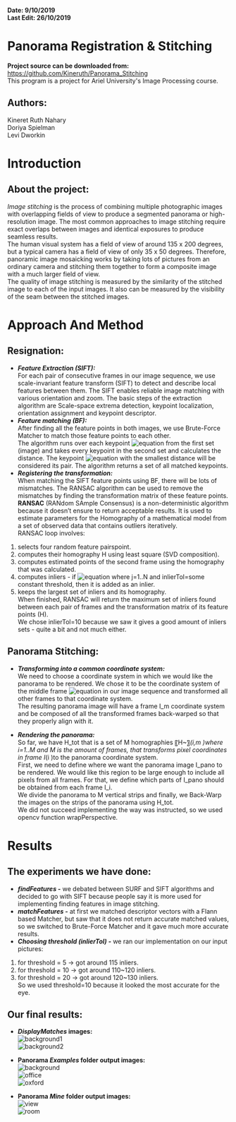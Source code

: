 **Date: 9/10/2019**  
**Last Edit: 26/10/2019**

Panorama Registration & Stitching
===

**Project source can be downloaded from:**
https://github.com/Kineruth/Panorama_Stitching  
This program is a project for Ariel University's Image Processing course. 

Authors:
--
Kineret Ruth Nahary   
Doriya Spielman  
Levi Dworkin 

**Introduction**
==

About the project:
--
*Image stitching* is the process of combining multiple photographic images with overlapping fields of view to produce a segmented panorama or high-resolution image. The most common approaches to image stitching require exact overlaps between images and identical exposures to produce seamless results.  
The human visual system has a field of view of around 135 x 200 degrees, but a typical camera has a field of view of only 35 x  50 degrees. Therefore, panoramic image mosaicking works by taking lots of pictures from an ordinary camera and stitching them together to form a composite image with a much larger field of view.   
The quality of image stitching is measured by the similarity of the stitched image to each of the input images. It also can be measured by the visibility of the seam between the stitched images.  

**Approach And Method**
==

Resignation:
--
* ***Feature Extraction (SIFT):***  
For each pair of consecutive frames in our image sequence, we use scale-invariant feature transform (SIFT) to detect and describe   local features between them. The SIFT enables reliable image matching with various orientation and zoom. The basic steps of the         extraction algorithm are Scale-space extrema detection, keypoint localization, orientation assignment and keypoint descriptor. 
* ***Feature matching (BF):***  
 After finding all the feature points in both images, we use Brute-Force Matcher to match those feature points to each other.   
The algorithm runs over each keypoint ![equation](http%3A%2F%2Fbit.ly%2F2Pmwi9V) from the first set (image) and takes every keypoint in the second set and calculates the distance. The keypoint ![equation](http%3A%2F%2Fbit.ly%2F2WgjKSN) with the smallest distance will be considered its pair. The algorithm returns a set of all matched keypoints. 
* ***Registering the transformation:***  
When matching the SIFT feature points using BF, there will be lots of mismatches. The RANSAC algorithm can be used to remove the mismatches by finding the transformation matrix of these feature points.    
**RANSAC** (RANdom  SAmple  Consensus)  is a  non-deterministic algorithm because it doesn’t ensure to return acceptable results. It is used to estimate parameters for the Homography of a mathematical model from a set of observed data that contains outliers iteratively.    
RANSAC  loop involves:   
1. selects four random feature pairspoint.  
2. computes their homography H using least square (SVD composition).  
3. computes estimated points of the second frame using the homography that was calculated.   
4. computes inliers - if ![equation](http%3A%2F%2Fbit.ly%2F36b3s1V)  where j=1..N and inlierTol=some constant threshold, then it is added as an inlier.  
5. keeps the largest set of inliers and its homography.  
When finished, RANSAC  will return the maximum set of inliers found between each pair of frames and the transformation matrix of its feature points (H).  
We chose inlierTol=10 because we saw it gives a good amount of inliers sets - quite a bit and not much either. 

Panorama Stitching:
--
* ***Transforming into a common coordinate system:***  
We need to choose a coordinate system in which we would like the panorama to be rendered. We chose it to be the coordinate system of the middle frame ![equation](http%3A%2F%2Fbit.ly%2F345vA4K) in our image sequence and transformed all other frames to that coordinate system.   
The resulting panorama image will have a frame I_m coordinate system and be composed of all the transformed frames back-warped so that they properly align with it.  

* ***Rendering the panorama:***  
So far, we have H_tot  that is a set of M homographies 〖H~〗_(i,m )where i=1..M and M is the amount of frames, that transforms pixel coordinates in frame I_(i )to the panorama coordinate system.   
First, we need to define where we want the panorama image I_pano to be rendered. We would like this region to be large enough to include all pixels from all frames. For that, we define which parts of I_pano should be obtained from each frame I_i.   
We divide the panorama to M vertical strips and finally, we Back-Warp the images on the strips of the panorama using H_tot.  
We did not succeed implementing the way was instructed, so we used opencv function wrapPerspective.  

Results
==

The experiments we have done:
--
* ***findFeatures -*** we debated between SURF and SIFT algorithms and decided to go with SIFT because people say it is more used for implementing finding features in image stitching.   
* ***matchFeatures -*** at first we matched descriptor vectors with a Flann based Matcher, but saw that it does not return accurate matched values, so we switched to Brute-Force Matcher and it gave much more accurate results.   
* ***Choosing threshold (inlierTol) -*** we ran our implementation on our input pictures:  
1. for threshold = 5 →  got around 115 inliers.   
2. for threshold = 10 →  got around 110~120 inliers.  
3. for threshold = 20 →  got around 120~130 inliers.  
So we used  threshold=10 because it looked the most accurate for the eye.  

Our final results:
--
*	***DisplayMatches* images:**  
![background1](https://github.com/Kineruth/Panorama_Stitching/tree/master/data/Readme%20Images/img1_backyard1.png)   
![background2](https://github.com/Kineruth/Panorama_Stitching/tree/master/data/Readme%20Images/img2_backyard2.png)  

*	**Panorama *Examples* folder output images:**	  
![background](https://github.com/Kineruth/Panorama_Stitching/tree/master/data/Readme%20Images/img3_backyard.png)  
![office](https://github.com/Kineruth/Panorama_Stitching/tree/master/data/Readme%20Images/img4_office.png)  
![oxford](https://github.com/Kineruth/Panorama_Stitching/tree/master/data/Readme%20Images/img5_oxford.png)  

* **Panorama *Mine* folder output images:**  
![view](https://github.com/Kineruth/Panorama_Stitching/tree/master/data/Readme%20Images/img6_m.png)   
![room](https://github.com/Kineruth/Panorama_Stitching/tree/master/data/Readme%20Images/img7_room.png)   
